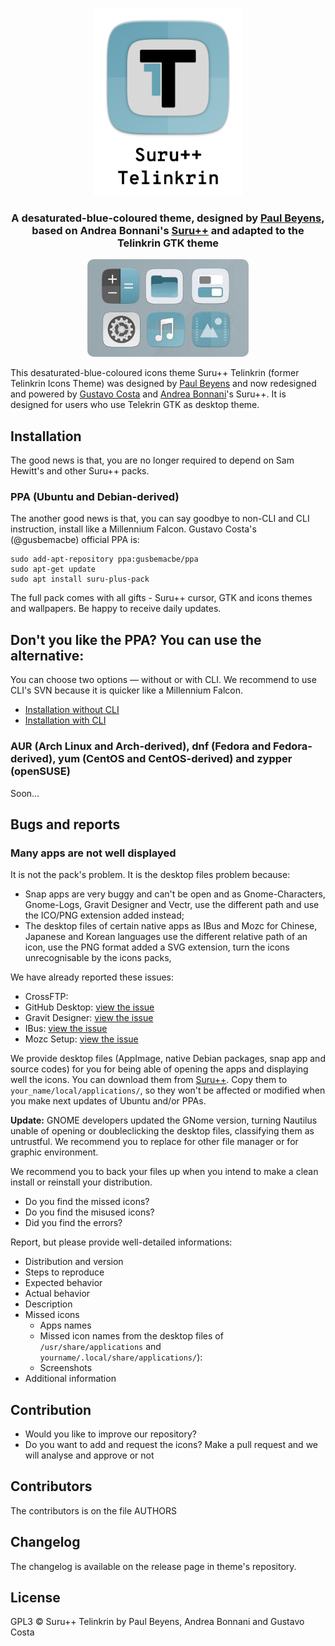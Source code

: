 <p align="center"> 
  <img src="Title.svg" alt="Title" height="300px"> <br/>
</p>

<h3 align="center">A desaturated-blue-coloured theme, designed by <a href="http://opendesktop.org/member/455718">Paul Beyens</a>, based on Andrea Bonnani's <a href="https://github.com/Magog64/SURU-PLUS">Suru++</a> and adapted to the Telinkrin GTK theme</h3>

<p align="center"> 
  <img src="screenshot.jpg" alt="SCreenshot" style="border-radius: 10px"> <br/>
</p>

This desaturated-blue-coloured icons theme Suru++ Telinkrin (former Telinkrin Icons Theme) was designed by <a href="http://opendesktop.org/member/455718">Paul Beyens</a> and now redesigned and powered by [Gustavo Costa](https://github.com/gusbemacbe) and [Andrea Bonnani](https://github.com/Magog64)'s Suru++. It is designed for users who use Telekrin GTK as desktop theme. 

## Installation

The good news is that, you are no longer required to depend on Sam Hewitt's and other Suru++ packs.

### PPA (Ubuntu and Debian-derived)

The another good news is that, you can say goodbye to non-CLI and CLI instruction, install like a Millennium Falcon. Gustavo Costa's (@gusbemacbe) official PPA is:

```shell
sudo add-apt-repository ppa:gusbemacbe/ppa
sudo apt-get update
sudo apt install suru-plus-pack
```

The full pack comes with all gifts - Suru++ cursor, GTK and icons themes and wallpapers. Be happy to receive daily updates.

## Don't you like the PPA? You can use the alternative: 

You can choose two options — without or with CLI. We recommend to use CLI's SVN because it is quicker like a Millennium Falcon.  

* [Installation without CLI](instructions_without_cli.md)
* [Installation with CLI](instructions_with_cli.md)

### **AUR (Arch Linux and Arch-derived), dnf (Fedora and Fedora-derived), yum (CentOS and CentOS-derived) and zypper (openSUSE)**

Soon...

## Bugs and reports

### Many apps are not well displayed

It is not the pack's problem. It is the desktop files problem because:
* Snap apps are very buggy and can't be open and as Gnome-Characters, Gnome-Logs, Gravit Designer and Vectr, use the different path and use the ICO/PNG extension added instead;
* The desktop files of certain native apps as IBus and Mozc for Chinese, Japanese and Korean languages use the different relative path of an icon, use the PNG format added a SVG extension, turn the icons unrecognisable by the icons packs,

We have already reported these issues:
* CrossFTP: 
* GitHub Desktop: [view the issue](https://github.com/shiftkey/desktop/issues/42#issuecomment-387865477)
* Gravit Designer: [view the issue](https://discuss.gravit.io/t/linux-package-feature-requests/294/20)
* IBus: [view the issue](https://github.com/phuang/ibus-pinyin/issues/13)
* Mozc Setup: [view the issue](https://github.com/google/mozc/issues/440)

We provide desktop files (AppImage, native Debian packages, snap app and source codes) for you for being able of opening the apps and displaying well the icons. You can download them from  <a href="https://github.com/Magog64/SURU-PLUS/tree/master/desktop">Suru++</a>. Copy them to `your_name/local/applications/`, so they won't be affected or modified when you make next updates of Ubuntu and/or PPAs.

**Update:** GNOME developers updated the GNome version, turning Nautilus unable of opening or doubleclicking the desktop files, classifying them as untrustful. We recommend you to replace for other file manager or for graphic environment.

We recommend you to back your files up when you intend to make a clean install or reinstall your distribution.

* Do you find the missed icons?
* Do you find the misused icons?
* Did you find the errors?

Report, but please provide well-detailed informations:

* Distribution and version
* Steps to reproduce
* Expected behavior
* Actual behavior
* Description
* Missed icons
  * Apps names
  * Missed icon names from the desktop files of `/usr/share/applications` and `yourname/.local/share/applications/`):
  * Screenshots
* Additional information

## Contribution

* Would you like to improve our repository?
* Do you want to add and request the icons? Make a pull request and we will analyse and approve or not

## Contributors

The contributors is on the file AUTHORS

## Changelog

The changelog is available on the release page in theme's repository.

## License

GPL3 © Suru++ Telinkrin by Paul Beyens, Andrea Bonnani and Gustavo Costa
